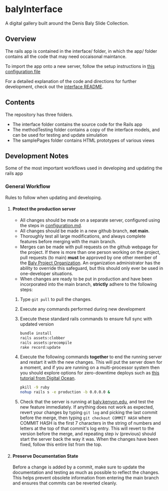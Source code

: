 # balyInterface
 A digital gallery built around the Denis Baly Slide Collection.

## Overview
The rails app is contained in the interface/ folder, in which the app/ folder contains all the code that may need occaisonal maintance.

To import the app onto a new server, follow the setup instructions in [this configuration file](configuration.md)

For a detailed explanation of the code and directions for further development, check out the [interface README](/interface/README.md).

## Contents
The repository has three folders.

- The interface folder contains the source code for the Rails app
- The methodTesting folder contains a copy of the interface models, and can be used for testing and update simulation
- The samplePages folder contains HTML prototypes of various views

## Development Notes
Some of the most important workflows used in developing and updating the rails app

### General Workflow
Rules to follow when updating and developing.

1. #### Protect the production server
    - All changes should be made on a separate server, configured using the steps in [configuration.md](configuration.md).
    - All changes should be made in a new github branch, **not main**.
    - Thoroughly test all large modifications, and always complete features before merging with the main branch.
    - Merges can be made with pull requests on the github webpage for the project. If there is more than one person working on the project, pull requests (to main) **must** be approved by one other member of the [Baly Project Organization](https://github.com/Baly-Project). An organization administrator has the ability to override this safeguard, but this should only ever be used in one-developer situations.
    - When changes are ready to be put in production and have been incorporated into the main branch, **strictly** adhere to the following steps:
    1. Type `git pull` to pull the changes.
    2. Execute any commands performed during new development
    3. Execute these standard rails commands to ensure full sync with updated version
       ```sh  
       bundle install
       rails assets:clobber
       rails assets:precompile
       rake record:update
       ```
    4. Execute the following commands **together** to end the running server and restart it with the new changes. This will put the server down for a moment, and if you are running on a multi-processor system then you should explore options for zero-downtime deploys such as [this tutorial from Digital Ocean](https://www.digitalocean.com/community/tutorials/how-to-set-up-zero-downtime-rails-deploys-using-puma-and-foreman). 

       ```sh
       pkill -9 ruby
       nohup rails s -e production -b 0.0.0.0 &
       ```
    5. Check that the server is running at [baly.kenyon.edu](https://baly.kenyon.edu), and test the new feature immediately. If anything does not work as expected, revert your changes by typing `git log` and picking the last commit before the merge, then typing `git checkout COMMIT HASH` where COMMIT HASH is the first 7 characters in the string of numbers and letters at the top of that commit's log entry. This will revert to the version before the merge, and repeating step iv (previous) should start the server back the way it was. When the changes have been fixed, follow this entire list from the top.

2. #### Preserve Documentation State
   Before a change is added by a commit, make sure to update the documentation and testing as much as possible to reflect the changes. This helps prevent obsolete information from entering the main branch and ensures that commits can be reverted cleanly.

